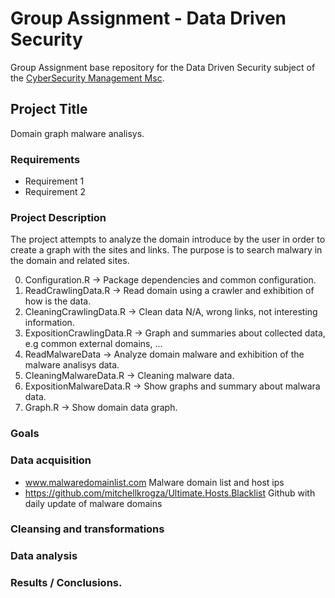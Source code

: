 # Group Assignment - Data Driven Security

Group Assignment base repository for the Data Driven Security subject of the [CyberSecurity Management Msc](https://www.talent.upc.edu/ing/professionals/presentacio/codi/221101/cybersecurity-management/).

## Project Title

Domain graph malware analisys.

### Requirements

  - Requirement 1
  - Requirement 2
  
  
### Project Description

The project attempts to analyze the domain introduce by the user in order to create a graph with the sites and links. The purpose is to search malwary in the domain and related sites. 

0. Configuration.R -> Package dependencies and common configuration.
1. ReadCrawlingData.R -> Read domain using a crawler and exhibition of how is the data.
2. CleaningCrawlingData.R -> Clean data N/A, wrong links, not interesting information.
3. ExpositionCrawlingData.R -> Graph and summaries about collected data, e.g common external domains, ... 
4. ReadMalwareData -> Analyze domain malware and exhibition of the malware analisys data.
5. CleaningMalwareData.R -> Cleaning malware data.
6. ExpositionMalwareData.R -> Show graphs and summary about malwara data.
7. Graph.R -> Show domain data graph.

### Goals
  

### Data acquisition

  - www.malwaredomainlist.com
Malware domain list and host ips
  - https://github.com/mitchellkrogza/Ultimate.Hosts.Blacklist
Github with daily update of malware domains

### Cleansing and transformations

### Data analysis

### Results / Conclusions.
